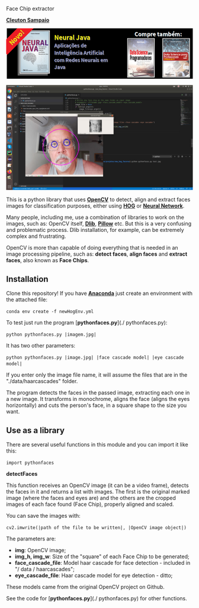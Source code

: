 Face Chip extractor

[**Cleuton Sampaio**](https://github.com/cleuton)

[![](./banner_livros2.png)](https://www.lcm.com.br/site/#livros/busca?term=cleuton)

![](./results.png)

This is a python library that uses [**OpenCV**](https://opencv.org/) to detect, align and extract faces images for classification purposes, either using [**HOG**]( https://github.com/cleuton/hogcomparator) or [**Neural Network**](https://github.com/cleuton/FaceGuard/tree/master/FaceRec).

Many people, including me, use a combination of libraries to work on the images, such as: OpenCV itself, [**Dlib**](http://dlib.net/), [**Pillow**]( https://pillow.readthedocs.io/en/stable/) etc. But this is a very confusing and problematic process. Dlib installation, for example, can be extremely complex and frustrating.

OpenCV is more than capable of doing everything that is needed in an image processing pipeline, such as: **detect faces**, **align faces** and **extract faces**, also known as **Face Chips**.

## Installation

Clone this repository! If you have [**Anaconda**](https://anaconda.org/) just create an environment with the attached file:

``
conda env create -f newHogEnv.yml
``

To test just run the program [**pythonfaces.py**](./ pythonfaces.py):

``
python pythonfaces.py |imagem.jpg|
``

It has two other parameters:

``
python pythonfaces.py |image.jpg| |face cascade model| |eye cascade model|
``

If you enter only the image file name, it will assume the files that are in the "./data/haarcascades" folder.

The program detects the faces in the passed image, extracting each one in a new image. It transforms in monochrome, aligns the face (aligns the eyes horizontally) and cuts the person's face, in a square shape to the size you want.

## Use as a library

There are several useful functions in this module and you can import it like this:

``
import pythonfaces
``

**detectFaces**

This function receives an OpenCV image (it can be a video frame), detects the faces in it and returns a list with images. The first is the original marked image (where the faces and eyes are) and the others are the cropped images of each face found (Face Chip), properly aligned and scaled.

You can save the images with:

``
cv2.imwrite(|path of the file to be written|, |OpenCV image object|)
``

The parameters are:

- **img**: OpenCV image;
- **img_h, img_w**: Size of the "square" of each Face Chip to be generated;
- **face_cascade_file**: Model haar cascade for face detection - included in "/ data / haarcascades";
- **eye_cascade_file**: Haar cascade model for eye detection - ditto;

These models came from the original OpenCV project on Github.

See the code for [**pythonfaces.py**](./ pythonfaces.py) for other functions.